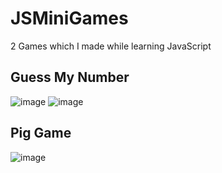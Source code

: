 # JSMiniGames
 2 Games which I made while learning JavaScript

## Guess My Number 
![image](https://github.com/tanaybhomia/JSMiniGames/assets/71910027/4f7fec53-e444-4b6e-bdce-88cc9b77e323)
![image](https://github.com/tanaybhomia/JSMiniGames/assets/71910027/d399eab2-a69e-4de1-9b68-4574efe2ff79)

## Pig Game
![image](https://github.com/tanaybhomia/JSMiniGames/assets/71910027/39a749b3-998c-4b89-b454-1ca0bebdc7b4)

